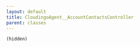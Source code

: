 ```yaml
---
layout: default
title: CloudingoAgent__AccountContactsController
parent: classes
---
```


```(hidden)```
